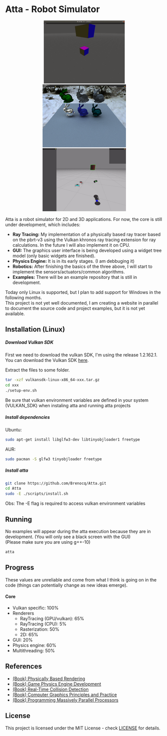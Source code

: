 # Atta - Robot Simulator
<p align="center">
 <img src="./img/2020-08-16.gif" height="200">
 <img src="./img/2021-02-20.png" height="200">
 <img src="./img/2020-12-04.gif" height="200">
</p>

Atta is a robot simulator for 2D and 3D applications. For now, the core is still under development, which includes:
 - **Ray Tracing:** My implementation of a physically based ray tracer based on the pbrt-v3 using the Vulkan khronos ray tracing extension for ray calculations. In the future I will also implement it on CPU.
 - **GUI:** The graphics user interface is being developed using a widget tree model (only basic widgets are finished).
 - **Physics Engine:** It is in its early stages. (I am debbuging it)
 - **Robotics:** After finishing the basics of the three above, I will start to implement the sensors/actuators/common algorithms.
 - **Examples:** There will be an example repository that is still in development.

Today only Linux is supported, but I plan to add support for Windows in the following months.\
This project is not yet well documented, I am creating a website in parallel to document the source code and project examples, but it is not yet available.

## Installation (Linux)
##### Download Vulkan SDK
First we need to download the vulkan SDK, I'm using the release 1.2.162.1.
You can download the Vulkan SDK [here](https://vulkan.lunarg.com/sdk/home).

Extract the files to some folder.
``` bash
tar -xzf vulkansdk-linux-x86_64-xxx.tar.gz
cd xxx
./setup-env.sh
```
Be sure that vulkan environment variables are defined in your system (VULKAN_SDK) when instaling atta and running atta projects

##### Install dependencies

Ubuntu:
``` bash
sudo apt-get install libglfw3-dev libtinyobjloader1 freetype
```

AUR:
``` bash
sudo pacman -S glfw3 tinyobjloader freetype
```

##### Install atta

```bash
git clone https://github.com/Brenocq/Atta.git
cd Atta
sudo -E ./scripts/install.sh
```
Obs: The -E flag is required to access vulkan environment variables

## Running
No examples will appear during the atta execution because they are in development. (You will only see a black screen with the GUI)\
(Please make sure you are using g++-10)
```bash
atta
```

## Progress
These values are unreliable and come from what I think is going on in the code (things can potentially change as new ideas emerge).

#### Core
 - Vulkan specific: 100%
 - Renderers
	 - RayTracing (GPU/vulkan): 65%
	 - RayTracing (CPU): 5%
	 - Rasterization: 50%
	 - 2D: 65%
 - GUI: 20%
 - Physics engine: 60%
 - Multithreading: 50%

## References
- [(Book) Physically Based Rendering](http://www.pbr-book.org/)
- [(Book) Game Physics Engine Development](https://www.amazon.com/Game-Physics-Engine-Development-Commercial-Grade/dp/0123819768)
- [(Book) Real-Time Collision Detection](https://www.amazon.com/Real-Time-Collision-Detection-Interactive-Technology/dp/1558607323)
- [(Book) Computer Graphics Principles and Practice](http://cgpp.net/about.xml)
- [(Book) Programming Massively Parallel Processors](https://www.amazon.com/Programming-Massively-Parallel-Processors-Hands/dp/0128119861)

## License
This project is licensed under the MIT License - check [LICENSE](LICENSE) for details.
